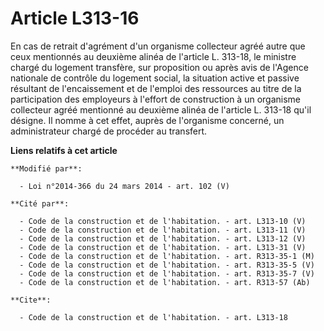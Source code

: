 # Article L313-16

En cas de retrait d'agrément d'un organisme collecteur agréé autre que ceux mentionnés au deuxième alinéa de l'article L.
313-18, le ministre chargé du logement transfère, sur proposition ou après avis de l'Agence nationale de contrôle du logement
social, la situation active et passive résultant de l'encaissement et de l'emploi des ressources au titre de la participation
des employeurs à l'effort de construction à un organisme collecteur agréé mentionné au deuxième alinéa de l'article L. 313-18
qu'il désigne. Il nomme à cet effet, auprès de l'organisme concerné, un administrateur chargé de procéder au transfert.

**Liens relatifs à cet article**

	**Modifié par**:

	  - Loi n°2014-366 du 24 mars 2014 - art. 102 (V)

	**Cité par**:

	  - Code de la construction et de l'habitation. - art. L313-10 (V)
	  - Code de la construction et de l'habitation. - art. L313-11 (V)
	  - Code de la construction et de l'habitation. - art. L313-12 (V)
	  - Code de la construction et de l'habitation. - art. L313-31 (V)
	  - Code de la construction et de l'habitation. - art. R313-35-1 (M)
	  - Code de la construction et de l'habitation. - art. R313-35-5 (V)
	  - Code de la construction et de l'habitation. - art. R313-35-7 (V)
	  - Code de la construction et de l'habitation. - art. R313-57 (Ab)

	**Cite**:

	  - Code de la construction et de l'habitation. - art. L313-18
